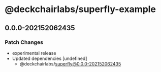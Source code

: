 # @deckchairlabs/superfly-example

## 0.0.0-202152062435

### Patch Changes

- experimental release
- Updated dependencies [undefined]
  - @deckchairlabs/superfly@0.0.0-202152062435
